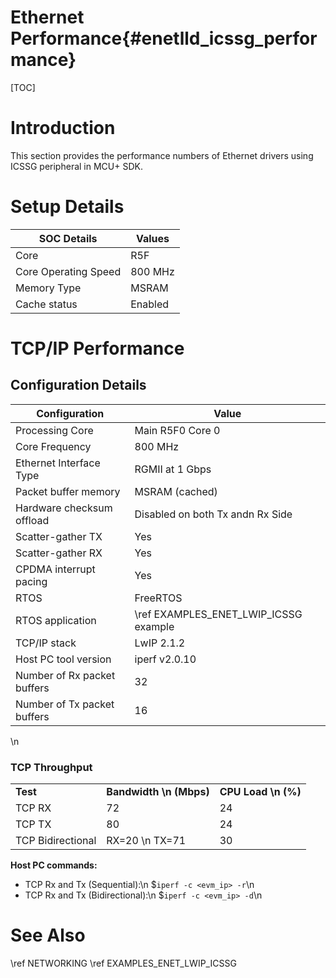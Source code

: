 # Ethernet Performance{#enetlld_icssg_performance}
[TOC]
# Introduction
This section provides the performance numbers of Ethernet drivers using ICSSG peripheral in MCU+ SDK.

# Setup Details
SOC Details           | Values          |
----------------------|-----------------|
Core                  | R5F             |
Core Operating Speed  | 800 MHz         |
Memory Type           | MSRAM           |
Cache status          | Enabled         |

# TCP/IP Performance

## Configuration Details
Configuration          | Value                    |
--------------------------------|--------------------------|
Processing Core                 | Main R5F0 Core 0         |
Core Frequency                  | 800 MHz                  |
Ethernet Interface Type         | RGMII at 1 Gbps           |
Packet buffer memory      | MSRAM (cached)                      |
Hardware checksum offload | Disabled on both Tx andn Rx Side |
Scatter-gather TX         | Yes                      |
Scatter-gather RX         | Yes                      |
CPDMA interrupt pacing    | Yes                      |
RTOS                            | FreeRTOS                 |
RTOS application                | \ref EXAMPLES_ENET_LWIP_ICSSG example   |
TCP/IP stack                    | LwIP 2.1.2               |
Host PC tool version            | iperf v2.0.10            |
Number of Rx packet buffers     | 32                       |
Number of Tx packet buffers     | 16                       |
\n
### TCP Throughput
<table>
    <tr>
        <td style="text-align: left;"><b>Test</b></td>
        <td style="text-align: center;"><b>Bandwidth \n (Mbps)</b></td>
        <td style="text-align: center;"><b>CPU Load \n (%) </b></td>
    </tr>
    <tr>
        <td>TCP RX</td><td>72</td><td>24</td>
    </tr>
    <tr>
        <td>TCP TX</td><td>80</td><td>24</td>
    </tr>
    <tr>
        <td>TCP Bidirectional</td><td>RX=20 \n TX=71</td><td>30</td>
    </tr>
</table>

<b>Host PC commands:</b>
- TCP Rx and Tx (Sequential):\n
    $```iperf -c <evm_ip> -r```\n
- TCP Rx and Tx (Bidirectional):\n
    $```iperf -c <evm_ip> -d```\n

# See Also
\ref NETWORKING
\ref EXAMPLES_ENET_LWIP_ICSSG